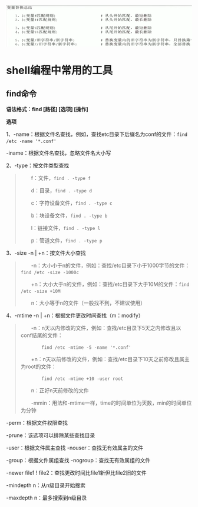 



![image-20201108163048388](picture/image-20201108163048388.png)





# shell编程中常用的工具

## find命令

**语法格式：find [路径] [选项] [操作]**

**选项**

1、-name：根据文件名查找，例如，查找etc目录下后缀名为conf的文件：`find /etc -name '*.conf'`

-iname：根据文件名查找，忽略文件名大小写

2、-type：按文件类型查找

> &emsp;&emsp;f：文件，`find . -type f`
>
> &emsp;&emsp;d：目录，`find . -type d`
>
> &emsp;&emsp;c：字符设备文件，`find . -type c`
>
> &emsp;&emsp;b：块设备文件，`find . -type b`
>
> &emsp;&emsp;l：链接文件，`find . -type l`
>
> &emsp;&emsp;p：管道文件，`find . -type p`

3、-size -n | +n：按文件大小查找

>&emsp;&emsp;-n：大小小于n的文件，例如：查找/etc目录下小于1000字节的文件：`find /etc -size -1000c`
>
>&emsp;&emsp;+n：大小大于n的文件，例如：查找/etc目录下大于10M的文件：`find /etc -size +10M`
>
>&emsp;&emsp;n：大小等于n的文件（一般找不到，不建议使用）

4、-mtime -n | +n：根据文件更改时间查找（m：modify）

>&emsp;&emsp;-n：n天以内修改的文件，例如：查找/etc目录下5天之内修改且以conf结尾的文件：
>
>&emsp;&emsp;&emsp;&emsp;`find /etc -mtime -5 -name '*.conf'`
>
>&emsp;&emsp;+n：n天以前修改的文件，例如：查找/etc目录下10天之前修改且属主为root的文件：
>
>&emsp;&emsp;&emsp;&emsp;`find /etc -mtime +10 -user root`
>
>&emsp;&emsp;n：正好n天前修改的文件
>
>&emsp;&emsp;-mmin：用法和-mtime一样，time的时间单位为天数，min的时间单位为分钟



-perm：根据文件权限查找

-prune：该选项可以排除某些查找目录

-user：根据文件属主查找 					-nouser：查找无有效属主的文件

-group：根据文件属组查找				  -nogroup：查找无有效属组的文件



-newer file1 ! file2：查找更改时间比file1新但比file2旧的文件

-mindepth n：从n级目录开始搜索

-maxdepth n：最多搜索到n级目录









